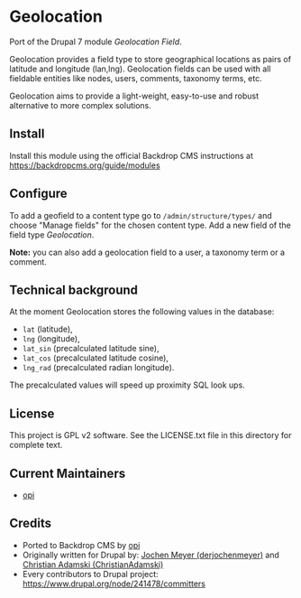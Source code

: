 Geolocation
===========

Port of the Drupal 7 module *Geolocation Field*.

Geolocation provides a field type to store geographical locations as pairs of latitude and longitude (lan,lng). Geolocation fields can be used with all fieldable entities like nodes, users, comments, taxonomy terms, etc.

Geolocation aims to provide a light-weight, easy-to-use and robust alternative to more complex solutions.


Install
-------

Install this module using the official Backdrop CMS instructions at https://backdropcms.org/guide/modules


Configure
---------

To add a geofield to a content type go to `/admin/structure/types/` and choose "Manage fields" for the chosen content type. 
Add a new field of the field type *Geolocation*.

**Note:** you can also add a geolocation field to a user, a taxonomy term or a comment.


Technical background
--------------------

At the moment Geolocation stores the following values in the database:

- `lat` (latitude),
- `lng` (longitude),
- `lat_sin` (precalculated latitude sine),
- `lat_cos` (precalculated latitude cosine),
- `lng_rad` (precalculated radian longitude).

The precalculated values will speed up proximity SQL look ups.


License
-------

This project is GPL v2 software. See the LICENSE.txt file in this directory for complete text.


Current Maintainers
-------------------

- [opi](https://github.com/opi)


Credits
-------

- Ported to Backdrop CMS by [opi](https://github.com/opi)
- Originally written for Drupal by: [Jochen Meyer (derjochenmeyer)](https://www.drupal.org/u/derjochenmeyer) and [Christian Adamski (ChristianAdamski)](https://www.drupal.org/u/christianadamski)
- Every contributors to Drupal project: https://www.drupal.org/node/241478/committers
